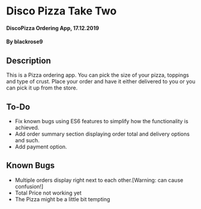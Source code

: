 # Disco Pizza Take Two
#### DiscoPizza Ordering App, 17.12.2019
#### By blackrose9

## Description
This is a Pizza ordering app. You can pick the size of your pizza, toppings and type of crust.
Place your order and have it either delivered to you or you can pick it up from the store.

## To-Do
* Fix known bugs using ES6 features to simplify how the functionality is achieved.
* Add order summary section displaying order total and delivery options and such.
* Add payment option.

## Known Bugs
* Multiple orders display right next to each other.[Warning: can cause confusion!]
* Total Price not working yet
* The Pizza might be a little bit tempting